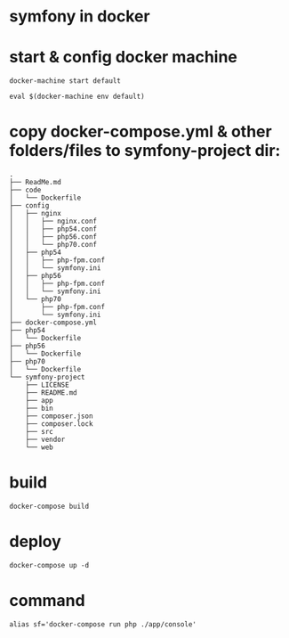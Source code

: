 # symfony in docker


# start & config docker machine

```
docker-machine start default

eval $(docker-machine env default)
```

# copy docker-compose.yml & other folders/files to symfony-project dir:

```
.
├── ReadMe.md
├── code
│   └── Dockerfile
├── config
│   ├── nginx
│   │   ├── nginx.conf
│   │   ├── php54.conf
│   │   ├── php56.conf
│   │   └── php70.conf
│   ├── php54
│   │   ├── php-fpm.conf
│   │   └── symfony.ini
│   ├── php56
│   │   ├── php-fpm.conf
│   │   └── symfony.ini
│   └── php70
│       ├── php-fpm.conf
│       └── symfony.ini
├── docker-compose.yml
├── php54
│   └── Dockerfile
├── php56
│   └── Dockerfile
├── php70
│   └── Dockerfile
└── symfony-project
    ├── LICENSE
    ├── README.md
    ├── app
    ├── bin
    ├── composer.json
    ├── composer.lock
    ├── src
    ├── vendor
    └── web
```

# build

```
docker-compose build
```

# deploy

```
docker-compose up -d
```

# command 

```
alias sf='docker-compose run php ./app/console'
```



